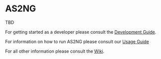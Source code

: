 # AS2NG

TBD

For getting started as a developer please consult the [Development Guide](.github/development.md).

For information on how to run AS2NG please consult our [Usage Guide](.github/usage.md)

For all other information please consult the [Wiki](https://github.com/freight-trust/as2ng/wiki).
